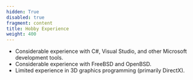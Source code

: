 ```yaml
---
hidden: True
disabled: true
fragment: content
title: Hobby Experience
weight: 400
---
```


- Considerable experience with C#, Visual Studio, and other Microsoft development tools.
- Considerable experience with FreeBSD and OpenBSD.
- Limited experience in 3D graphics programming (primarily DirectX).
